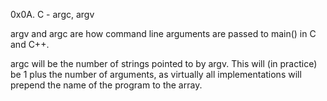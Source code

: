 0x0A. C - argc, argv

argv and argc are how command line arguments are passed to main() in C and C++.

argc will be the number of strings pointed to by argv. This will (in practice) be 1 plus the number of arguments, as virtually all implementations will prepend the name of the program to the array.

